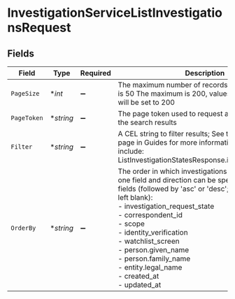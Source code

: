 # InvestigationServiceListInvestigationsRequest


## Fields

| Field                                                                                                                                                                                                                                                                                                                                                                                       | Type                                                                                                                                                                                                                                                                                                                                                                                        | Required                                                                                                                                                                                                                                                                                                                                                                                    | Description                                                                                                                                                                                                                                                                                                                                                                                 | Example                                                                                                                                                                                                                                                                                                                                                                                     |
| ------------------------------------------------------------------------------------------------------------------------------------------------------------------------------------------------------------------------------------------------------------------------------------------------------------------------------------------------------------------------------------------- | ------------------------------------------------------------------------------------------------------------------------------------------------------------------------------------------------------------------------------------------------------------------------------------------------------------------------------------------------------------------------------------------- | ------------------------------------------------------------------------------------------------------------------------------------------------------------------------------------------------------------------------------------------------------------------------------------------------------------------------------------------------------------------------------------------- | ------------------------------------------------------------------------------------------------------------------------------------------------------------------------------------------------------------------------------------------------------------------------------------------------------------------------------------------------------------------------------------------- | ------------------------------------------------------------------------------------------------------------------------------------------------------------------------------------------------------------------------------------------------------------------------------------------------------------------------------------------------------------------------------------------- |
| `PageSize`                                                                                                                                                                                                                                                                                                                                                                                  | **int*                                                                                                                                                                                                                                                                                                                                                                                      | :heavy_minus_sign:                                                                                                                                                                                                                                                                                                                                                                          | The maximum number of records to return. Default is 50 The maximum is 200, values exceeding this will be set to 200                                                                                                                                                                                                                                                                         | 100                                                                                                                                                                                                                                                                                                                                                                                         |
| `PageToken`                                                                                                                                                                                                                                                                                                                                                                                 | **string*                                                                                                                                                                                                                                                                                                                                                                                   | :heavy_minus_sign:                                                                                                                                                                                                                                                                                                                                                                          | The page token used to request a specific page of the search results                                                                                                                                                                                                                                                                                                                        |                                                                                                                                                                                                                                                                                                                                                                                             |
| `Filter`                                                                                                                                                                                                                                                                                                                                                                                    | **string*                                                                                                                                                                                                                                                                                                                                                                                   | :heavy_minus_sign:                                                                                                                                                                                                                                                                                                                                                                          | A CEL string to filter results; See the [CEL Search](https://developer.apexclearing.com/apex-fintech-solutions/docs/cel-search) page in Guides for more information; Filter options include:<br/> ListInvestigationStatesResponse.investigation_states                                                                                                                                      | person.given_name == 'Jane' && person.family_name == 'Dough'                                                                                                                                                                                                                                                                                                                                |
| `OrderBy`                                                                                                                                                                                                                                                                                                                                                                                   | **string*                                                                                                                                                                                                                                                                                                                                                                                   | :heavy_minus_sign:                                                                                                                                                                                                                                                                                                                                                                          | The order in which investigations are listed. Only one field and direction can be specified. Supported fields (followed by 'asc' or 'desc'; 'asc' is default if left blank):<br/>  - investigation_request_state<br/>  - correspondent_id<br/>  - scope<br/>  - identity_verification<br/>  - watchlist_screen<br/>  - person.given_name<br/>  - person.family_name<br/>  - entity.legal_name<br/>  - created_at<br/>  - updated_at | person.given_name desc                                                                                                                                                                                                                                                                                                                                                                      |